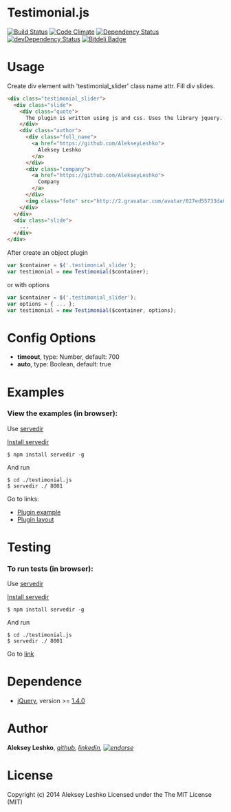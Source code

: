 # Testimonial.js
[![Build Status](https://travis-ci.org/AlekseyLeshko/testimonial.js.svg?branch=master)](https://travis-ci.org/AlekseyLeshko/testimonial.js)
[![Code Climate](https://codeclimate.com/github/AlekseyLeshko/testimonial.js.png)](https://codeclimate.com/github/AlekseyLeshko/testimonial.js)
[![Dependency Status](https://david-dm.org/AlekseyLeshko/testimonial.js.svg?theme=shields.io)](https://david-dm.org/AlekseyLeshko/testimonial.js)
[![devDependency Status](https://david-dm.org/AlekseyLeshko/testimonial.js/dev-status.svg?theme=shields.io)](https://david-dm.org/AlekseyLeshko/testimonial.js#info=devDependencies)
[![Bitdeli Badge](https://d2weczhvl823v0.cloudfront.net/AlekseyLeshko/testimonial.js/trend.png)](https://bitdeli.com/free "Bitdeli Badge")

# Usage
Create div element with 'testimonial_slider' class name attr. Fill div slides.
```html
<div class="testimonial_slider">
  <div class="slide">
    <div class="quote">
      The plugin is written using js and css. Uses the library jquery. Plugin is run, there are tests and generally very good plugin!
    </div>
    <div class="author">
      <div class="full_name">
        <a href="https://github.com/AlekseyLeshko">
          Aleksey Leshko
        </a>
      </div>
      <div class="company">
        <a href="https://github.com/AlekseyLeshko">
          Company
        </a>
      </div>
      <img class="foto" src="http://2.gravatar.com/avatar/027ed55733da6f7037335e0af0c46591?s=146">
    </div>
  </div>
  <div class="slide">
    ...
  </div>
</div>
```

After create an object plugin
```js
var $container = $('.testimonial_slider');
var testimonial = new Testimonial($container);
```
or with options
```js
var $container = $('.testimonial_slider');
var options = { ... };
var testimonial = new Testimonial($container, options);
```
# Config Options
- __timeout__, type: Number, default: 700
- __auto__, type: Boolean, default: true

# Examples
### View the examples (in browser):
Use [servedir](https://github.com/remy/servedir)

[Install servedir](https://github.com/remy/servedir#installation)
```shell
$ npm install servedir -g
```
And run
```
$ cd ./testimonial.js
$ servedir ./ 8001
```
Go to links:
- [Plugin example](http://localhost:8001/examples/index.html)
- [Plugin layout](http://localhost:8001/examples/testimonial_layout.html)

# Testing
### To run tests (in browser):
Use [servedir](https://github.com/remy/servedir)

[Install servedir](https://github.com/remy/servedir#installation)
```shell
$ npm install servedir -g
```
And run
```
$ cd ./testimonial.js
$ servedir ./ 8001
```
Go to [link](http://localhost:8001/test/index.html)

# Dependence
* [jQuery](http://jquery.com/), version >= [1.4.0](http://ajax.googleapis.com/ajax/libs/jquery/1.4.0/jquery.min.js)

# Author
__Aleksey Leshko__, _[github](https://github.com/AlekseyLeshko), [linkedin](http://ru.linkedin.com/pub/aleksey-leshko/71/780/b69), [![endorse](https://api.coderwall.com/alekseyleshko/endorsecount.png)](https://coderwall.com/alekseyleshko)_

# License
Copyright (c) 2014 Aleksey Leshko Licensed under the The MIT License (MIT)
